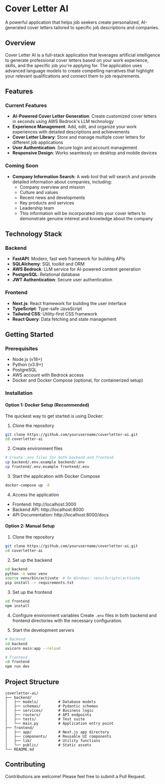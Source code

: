 # Cover Letter AI

A powerful application that helps job seekers create personalized, AI-generated cover letters tailored to specific job descriptions and companies.

## Overview

Cover Letter AI is a full-stack application that leverages artificial intelligence to generate professional cover letters based on your work experience, skills, and the specific job you're applying for. The application uses advanced language models to create compelling narratives that highlight your relevant qualifications and connect them to job requirements.

## Features

### Current Features

- **AI-Powered Cover Letter Generation**: Create customized cover letters in seconds using AWS Bedrock's LLM technology
- **Experience Management**: Add, edit, and organize your work experiences with detailed descriptions and achievements
- **Cover Letter Library**: Store and manage multiple cover letters for different job applications
- **User Authentication**: Secure login and account management
- **Responsive Design**: Works seamlessly on desktop and mobile devices

### Coming Soon

- **Company Information Search**: A web tool that will search and provide detailed information about companies, including:
  - Company overview and mission
  - Culture and values
  - Recent news and developments
  - Key products and services
  - Leadership team
  - This information will be incorporated into your cover letters to demonstrate genuine interest and knowledge about the company

## Technology Stack

### Backend
- **FastAPI**: Modern, fast web framework for building APIs
- **SQLAlchemy**: SQL toolkit and ORM
- **AWS Bedrock**: LLM service for AI-powered content generation
- **PostgreSQL**: Relational database
- **JWT Authentication**: Secure user authentication

### Frontend
- **Next.js**: React framework for building the user interface
- **TypeScript**: Type-safe JavaScript
- **Tailwind CSS**: Utility-first CSS framework
- **React Query**: Data fetching and state management

## Getting Started

### Prerequisites
- Node.js (v18+)
- Python (v3.9+)
- PostgreSQL
- AWS account with Bedrock access
- Docker and Docker Compose (optional, for containerized setup)

### Installation

#### Option 1: Docker Setup (Recommended)

The quickest way to get started is using Docker:

1. Clone the repository
```bash
git clone https://github.com/yourusername/coverletter-ai.git
cd coverletter-ai
```

2. Create environment files
```bash
# Create .env files for both backend and frontend
cp backend/.env.example backend/.env
cp frontend/.env.example frontend/.env
```

3. Start the application with Docker Compose
```bash
docker-compose up -d
```

4. Access the application
- Frontend: http://localhost:3000
- Backend API: http://localhost:8000
- API Documentation: http://localhost:8000/docs

#### Option 2: Manual Setup

1. Clone the repository
```bash
git clone https://github.com/yourusername/coverletter-ai.git
cd coverletter-ai
```

2. Set up the backend
```bash
cd backend
python -m venv venv
source venv/bin/activate  # On Windows: venv\Scripts\activate
pip install -r requirements.txt
```

3. Set up the frontend
```bash
cd frontend
npm install
```

4. Configure environment variables
Create `.env` files in both backend and frontend directories with the necessary configuration.

5. Start the development servers
```bash
# Backend
cd backend
uvicorn main:app --reload

# Frontend
cd frontend
npm run dev
```

## Project Structure

```
coverletter-ai/
├── backend/
│   ├── models/         # Database models
│   ├── schemas/        # Pydantic schemas
│   ├── services/       # Business logic
│   ├── routers/        # API endpoints
│   ├── tests/          # Test suite
│   └── main.py         # Application entry point
├── frontend/
│   ├── app/            # Next.js app directory
│   ├── components/     # Reusable UI components
│   ├── lib/            # Utility functions
│   └── public/         # Static assets
└── README.md
```

## Contributing

Contributions are welcome! Please feel free to submit a Pull Request.
